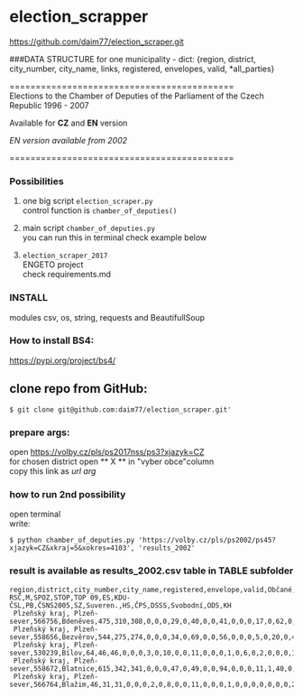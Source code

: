 # election_scrapper
https://github.com/daim77/election_scraper.git

###DATA STRUCTURE
for one municipality - dict:
{region, district, city_number, city_name, links,
registered, envelopes, valid, *all_parties}

===========================================  
Elections to the Chamber of Deputies of the Parliament of the Czech Republic
1996 - 2007

Available for **CZ** and **EN** version

_EN version available from 2002_

===========================================

### Possibilities
1. one big script `election_scraper.py`  
   control function is `chamber_of_deputies()`
2. main script `chamber_of_deputies.py`  
   you can run this in terminal
   check example below
   
3. `election_scraper_2017`  
    ENGETO project  
   check requirements.md
   
### INSTALL

modules csv, os, string, requests and BeautifullSoup

### How to install BS4:
  https://pypi.org/project/bs4/

## clone repo from GitHub:

```
$ git clone git@github.com:daim77/election_scraper.git'
```

### prepare args:
  open https://volby.cz/pls/ps2017nss/ps3?xjazyk=CZ \
  for chosen district open ** X ** in "vyber obce"column\
  copy this link as *url arg*

### how to run 2nd possibility
open terminal  
write:  
```
$ python chamber_of_deputies.py 'https://volby.cz/pls/ps2002/ps45?xjazyk=CZ&xkraj=5&xokres=4103', 'results_2002'
```

### result is available as results_2002.csv table in TABLE subfolder
```
region,district,city_number,city_name,registered,envelope,valid,Občané,LIB,JežíšPán,VV,KONS,KSČM,"""KČ""",ČSNS,ČSSD,NP,SPR-RSČ,M,SPOZ,STOP,TOP 09,ES,KDU-ČSL,PB,ČSNS2005,SZ,Suveren.,HS,ČPS,DSSS,Svobodní,ODS,KH
 Plzeňský kraj, Plzeň-sever,566756,Bdeněves,475,310,308,0,0,0,29,0,40,0,0,41,0,0,0,17,0,62,0,7,0,0,4,21,0,1,9,1,76,0
 Plzeňský kraj, Plzeň-sever,558656,Bezvěrov,544,275,274,0,0,0,34,0,69,0,0,56,0,0,0,5,0,20,0,4,1,0,1,20,0,6,5,3,50,0
 Plzeňský kraj, Plzeň-sever,530239,Bílov,64,46,46,0,0,0,3,0,10,0,0,11,0,0,0,1,0,6,0,2,0,0,0,1,0,1,0,1,10,0
 Plzeňský kraj, Plzeň-sever,558672,Blatnice,615,342,341,0,0,0,47,0,49,0,0,94,0,0,0,11,1,40,0,5,2,1,1,8,0,8,6,3,65,0
 Plzeňský kraj, Plzeň-sever,566764,Blažim,46,31,31,0,0,0,2,0,8,0,0,11,0,0,0,1,0,0,0,0,0,0,0,2,0,1,0,0,6,0
```
